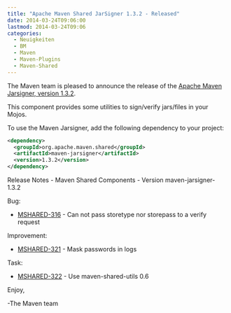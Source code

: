 ```yaml
---
title: "Apache Maven Shared JarSigner 1.3.2 - Released"
date: 2014-03-24T09:06:00
lastmod: 2014-03-24T09:06
categories:
  - Neuigkeiten
  - BM
  - Maven
  - Maven-Plugins
  - Maven-Shared
---
```

The Maven team is pleased to announce the release of the 
[Apache Maven Jarsigner,  version 1.3.2](http://maven.apache.org/shared/maven-jarsigner/).

This component provides some utilities to sign/verify jars/files in your Mojos.

To use the Maven Jarsigner, add the following dependency to your project:

```xml
<dependency>
  <groupId>org.apache.maven.shared</groupId>
  <artifactId>maven-jarsigner</artifactId>
  <version>1.3.2</version>
</dependency>
```

<!-- more -->

Release Notes - Maven Shared Components - Version maven-jarsigner-1.3.2

Bug:

 * [MSHARED-316](https://issues.apache.org/jira/browse/MSHARED-316) - Can not pass storetype nor storepass to a verify request

Improvement:

 * [MSHARED-321](https://issues.apache.org/jira/browse/MSHARED-321) - Mask passwords in logs

Task:

 * [MSHARED-322](https://issues.apache.org/jira/browse/MSHARED-322) - Use maven-shared-utils 0.6

Enjoy,

-The Maven team
